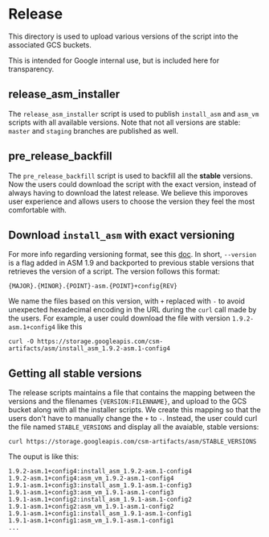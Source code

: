 # Release

This directory is used to upload various versions of the
script into the associated GCS buckets.

This is intended for Google internal use, but is included here for transparency.

## release_asm_installer
The `release_asm_installer` script is used to publish `install_asm`
and `asm_vm` scripts with all available versions. Note that not all
versions are stable: `master` and `staging` branches are published as well.

## pre_release_backfill
The `pre_release_backfill` script is used to backfill all the **stable**
versions. Now the users could download the script with the exact
version, instead of always having to download the latest release. We
believe this imporoves user experience and allows users to choose
the version they feel the most comfortable with.

## Download `install_asm` with exact versioning
For more info regarding versioning format, see this [doc](https://github.com/GoogleCloudPlatform/anthos-service-mesh-packages/blob/master/docs/versioning.md). In short, `--version` is a flag added in ASM 1.9
and backported to previous stable versions that retrieves the version
of a script. The version follows this format:
```
{MAJOR}.{MINOR}.{POINT}-asm.{POINT}+config{REV}
```
We name the files based on this version, with `+` replaced with `-` to
avoid unexpected hexadecimal encoding in the URL during the `curl`
call made by the users. For example, a user could download the file
with version `1.9.2-asm.1+config4` like this

```shell
curl -O https://storage.googleapis.com/csm-artifacts/asm/install_asm_1.9.2-asm.1-config4
```

## Getting all stable versions
The release scripts maintains a file that contains the
mapping between the versions and the filenames `{VERSION:FILENNAME}`, and upload to the GCS bucket along with all the installer scripts.
We create this mapping so that the users don't have to manually
change the `+` to `-`. Instead, the user could curl the file named
`STABLE_VERSIONS` and display all the avaiable, stable versions:
```shell
curl https://storage.googleapis.com/csm-artifacts/asm/STABLE_VERSIONS
```

The ouput is like this:
```
1.9.2-asm.1+config4:install_asm_1.9.2-asm.1-config4
1.9.2-asm.1+config4:asm_vm_1.9.2-asm.1-config4
1.9.1-asm.1+config3:install_asm_1.9.1-asm.1-config3
1.9.1-asm.1+config3:asm_vm_1.9.1-asm.1-config3
1.9.1-asm.1+config2:install_asm_1.9.1-asm.1-config2
1.9.1-asm.1+config2:asm_vm_1.9.1-asm.1-config2
1.9.1-asm.1+config1:install_asm_1.9.1-asm.1-config1
1.9.1-asm.1+config1:asm_vm_1.9.1-asm.1-config1
...
```
